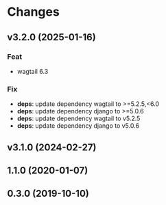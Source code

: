 # Changes

## v3.2.0 (2025-01-16)

### Feat

- wagtail 6.3

### Fix

- **deps**: update dependency wagtail to >=5.2.5,<6.0
- **deps**: update dependency django to >=5.0.6
- **deps**: update dependency wagtail to v5.2.5
- **deps**: update dependency django to v5.0.6

## v3.1.0 (2024-02-27)

## 1.1.0 (2020-01-07)

## 0.3.0 (2019-10-10)
